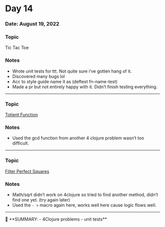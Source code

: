 # Day 14

### Date: August 19, 2022

### Topic

Tic Tac Toe

### Notes

- Wrote unit tests for ttt. Not quite sure i’ve gotten hang of it.
- Discovered many bugs lol
- Acc to style guide name it as (deftest fn-name-test)
- Made a pr but not entirely happy with it. Didn’t finish testing everything.

---

### Topic

[Totient Function](https://4clojure.oxal.org/#/problem/75)

### Notes

- Used the gcd function from another 4 clojure problem wasn’t too difficult.

---

### Topic

[Filter Perfect Squares](https://4clojure.oxal.org/#/problem/74)

### Notes

- Math/sqrt didn’t work on 4clojure so tried to find another method, didn’t find one yet. (try again later)
- Used the `- >` macro again here, works well here cause logic flows well.

---

<aside>
📌 **SUMMARY:
- 4Clojure problems 
- unit tests**

</aside>